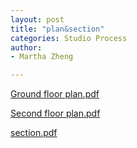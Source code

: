 ```yaml
---
layout: post
title: "plan&section"
categories: Studio Process
author:
- Martha Zheng

---
```


[Ground floor plan.pdf](https://github.com/yawenzh/YZmar/files/7260578/plan1.pdf)

[Second floor plan.pdf](https://github.com/yawenzh/YZmar/files/7260587/plan2.pdf)

[section.pdf](https://github.com/yawenzh/YZmar/files/7260592/section.pdf)


